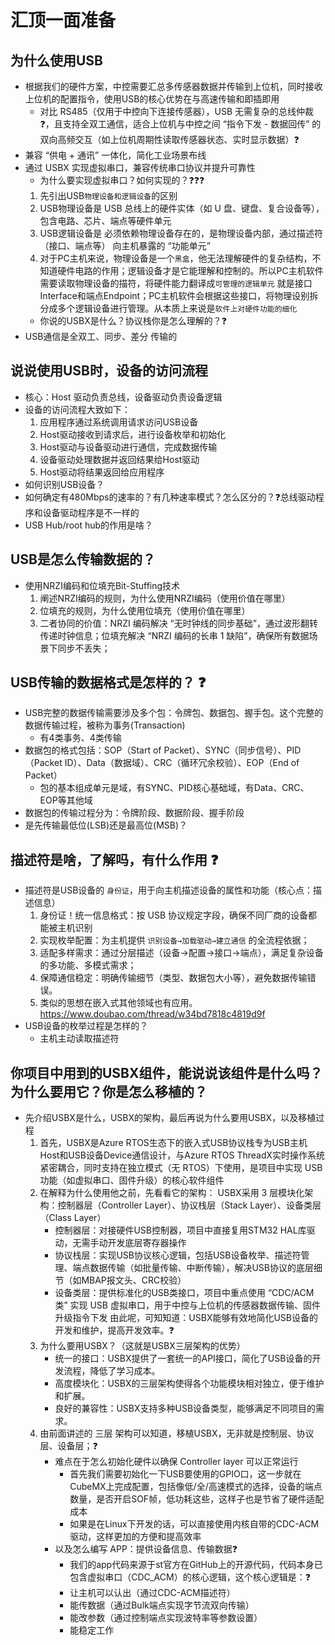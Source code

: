# 汇顶一面准备

## 为什么使用USB

- 根据我们的硬件方案，中控需要汇总多传感器数据并传输到上位机，同时接收上位机的配置指令，使用USB的核心优势在与高速传输和即插即用
  - 对比 RS485（仅用于中控向下连接传感器），USB 无需复杂的总线仲裁❓，且支持全双工通信，适合上位机与中控之间 “指令下发 - 数据回传” 的双向高频交互（如上位机周期性读取传感器状态、实时显示数据）❓
- 兼容 “供电 + 通讯” 一体化，简化工业场景布线
- 通过 USBX 实现虚拟串口，兼容传统串口协议并提升可靠性
  - 为什么要实现虚拟串口？如何实现的？❓❓❓
  1. 先引出USB`物理设备和逻辑设备`的区别
  2. USB物理设备是 USB 总线上的硬件实体（如 U 盘、键盘、复合设备等），包含电路、芯片、端点等硬件单元
  3. USB逻辑设备是 必须依赖物理设备存在的，是物理设备内部，通过描述符（接口、端点等） 向主机暴露的 “功能单元”
  4. 对于PC主机来说，物理设备是一个`黑盒`，他无法理解硬件的复杂结构，不知道硬件电路的作用；逻辑设备才是它能理解和控制的。所以PC主机软件需要读取物理设备的描符，将硬件能力翻译成`可管理的逻辑单元`
    就是接口Interface和端点Endpoint；PC主机软件会根据这些接口，将物理设别拆分成多个逻辑设备进行管理。从本质上来说是`软件上对硬件功能的细化`
  - 你说的USBX是什么？协议栈你是怎么理解的？❓
- USB通信是全双工、同步、差分 传输的

## 说说使用USB时，设备的访问流程

- 核心：Host 驱动负责总线，设备驱动负责设备逻辑
- 设备的访问流程大致如下：
  1. 应用程序通过系统调用请求访问USB设备
  2. Host驱动接收到请求后，进行设备枚举和初始化
  3. Host驱动与设备驱动进行通信，完成数据传输
  4. 设备驱动处理数据并返回结果给Host驱动
  5. Host驱动将结果返回给应用程序
- 如何识别USB设备？
- 如何确定有480Mbps的速率的？有几种速率模式？怎么区分的？❓总线驱动程序和设备驱动程序是不一样的
- USB Hub/root hub的作用是啥？

## USB是怎么传输数据的？

- 使用NRZI编码和位填充Bit-Stuffing技术
  1. 阐述NRZI编码的规则，为什么使用NRZI编码（使用价值在哪里）
  2. 位填充的规则，为什么使用位填充（使用价值在哪里）
  3. 二者协同的价值：NRZI 编码解决 “无时钟线的同步基础”，通过波形翻转传递时钟信息；位填充解决 “NRZI 编码的长串 1 缺陷”，确保所有数据场景下同步不丢失；

## USB传输的数据格式是怎样的？      ❓

- USB完整的数据传输需要涉及多个包：令牌包、数据包、握手包。这个完整的数据传输过程，被称为事务(Transaction)
  - 有4类事务、4类传输
- 数据包的格式包括：SOP（Start of Packet）、SYNC（同步信号）、PID（Packet ID）、Data（数据域）、CRC（循环冗余校验）、EOP（End of Packet）
  - 包的基本组成单元是域，有SYNC、PID核心基础域，有Data、CRC、EOP等其他域
- 数据包的传输过程分为：令牌阶段、数据阶段、握手阶段
- 是先传输最低位(LSB)还是最高位(MSB)？

## 描述符是啥，了解吗，有什么作用   ❓

- 描述符是USB设备的 `身份证`，用于向主机描述设备的属性和功能（核心点：描述信息）
  1. 身份证！统一信息格式：按 USB 协议规定字段，确保不同厂商的设备都能被主机识别
  2. 实现枚举配置：为主机提供 `识别设备→加载驱动→建立通信` 的全流程依据；
  3. 适配多样需求：通过分层描述（设备→配置→接口→端点），满足复杂设备的多功能、多模式需求；
  4. 保障通信稳定：明确传输细节（类型、数据包大小等），避免数据传输错误。
  5. 类似的思想在嵌入式其他领域也有应用。<https://www.doubao.com/thread/w34bd7818c4819d9f>
- USB设备的枚举过程是怎样的？
  - 主机主动读取描述符

## 你项目中用到的USBX组件，能说说该组件是什么吗？为什么要用它？你是怎么移植的？

- 先介绍USBX是什么，USBX的架构，最后再说为什么要用USBX，以及移植过程
  1. 首先，USBX是Azure RTOS生态下的嵌入式USB协议栈专为USB主机Host和USB设备Device通信设计，与Azure RTOS ThreadX实时操作系统紧密耦合，同时支持在独立模式（无 RTOS）下使用，是项目中实现 USB 功能（如虚拟串口、固件升级）的核心软件组件
  2. 在解释为什么使用他之前，先看看它的架构：
    USBX采用 3 层模块化架构：控制器层（Controller Layer）、协议栈层（Stack Layer）、设备类层（Class Layer）
     - 控制器层：对接硬件USB控制器，项目中直接复用STM32 HAL库驱动，无需手动开发底层寄存器操作
     - 协议栈层：实现USB协议核心逻辑，包括USB设备枚举、描述符管理、端点数据传输（如批量传输、中断传输），解决USB协议的底层细节（如MBAP报文头、CRC校验）
     - 设备类层：提供标准化的USB类接口，项目中重点使用 “CDC/ACM 类” 实现 USB 虚拟串口，用于中控与上位机的传感器数据传输、固件升级指令下发
    由此呢，可知知道：USBX能够有效地简化USB设备的开发和维护，提高开发效率。❓
  3. 为什么要用USBX？（这就是USBX三层架构的优势）
     - 统一的接口：USBX提供了一套统一的API接口，简化了USB设备的开发流程，降低了学习成本。
     - 高度模块化：USBX的三层架构使得各个功能模块相对独立，便于维护和扩展。
     - 良好的兼容性：USBX支持多种USB设备类型，能够满足不同项目的需求。
  4. 由前面讲述的 三层 架构可以知道，移植USBX，无非就是控制层、协议层、设备层；❓
     - 难点在于怎么初始化硬件以确保 Controller layer 可以正常运行
       - 首先我们需要初始化一下USB要使用的GPIO口，这一步就在CubeMX上完成配置，包括像低/全/高速模式的选择，设备的端点数量，是否开启SOF帧，低功耗这些，这样子也是节省了硬件适配成本
       - 如果是在Linux下开发的话，可以直接使用内核自带的CDC-ACM驱动，这样更加的方便和提高效率
     - 以及怎么编写 APP：提供设备信息、传输数据❓
       - 我们的app代码来源于st官方在GitHub上的开源代码，代码本身已包含虚拟串口（CDC_ACM）的核心逻辑，这个核心逻辑是：❓
       - 让主机可以认出（通过CDC-ACM描述符）
       - 能传数据（通过Bulk端点实现字节流双向传输）
       - 能改参数（通过控制端点实现波特率等参数设置）
       - 能稳定工作

